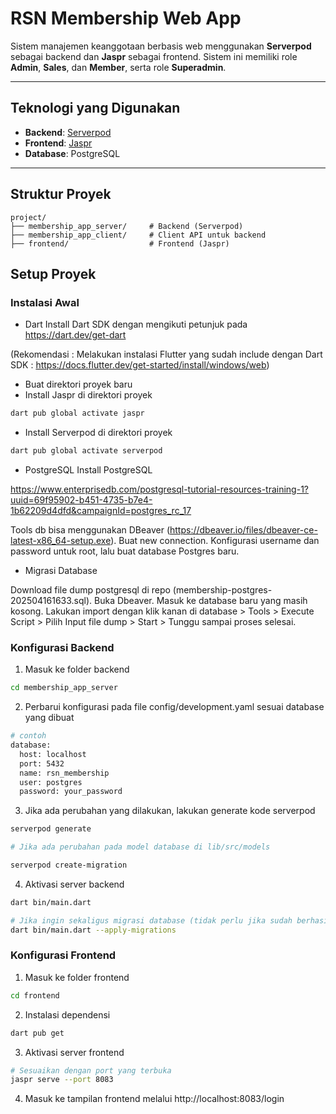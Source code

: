 # RSN Membership Web App

Sistem manajemen keanggotaan berbasis web menggunakan **Serverpod** sebagai backend dan **Jaspr** sebagai frontend. Sistem ini memiliki role **Admin**, **Sales**, dan **Member**, serta role **Superadmin**.

---

## Teknologi yang Digunakan
- **Backend**: [Serverpod](https://serverpod.dev)
- **Frontend**: [Jaspr](https://jaspr.dev)
- **Database**: PostgreSQL

---

## Struktur Proyek

```plaintext
project/
├── membership_app_server/     # Backend (Serverpod)
├── membership_app_client/     # Client API untuk backend
├── frontend/                  # Frontend (Jaspr)
```

## Setup Proyek
### Instalasi Awal
- Dart
Install Dart SDK dengan mengikuti petunjuk pada https://dart.dev/get-dart

(Rekomendasi : Melakukan instalasi Flutter yang sudah include dengan Dart SDK : https://docs.flutter.dev/get-started/install/windows/web)
- Buat direktori proyek baru
- Install Jaspr di direktori proyek
```bash
dart pub global activate jaspr
```
- Install Serverpod di direktori proyek
```bash
dart pub global activate serverpod
```
- PostgreSQL
Install PostgreSQL

https://www.enterprisedb.com/postgresql-tutorial-resources-training-1?uuid=69f95902-b451-4735-b7e4-1b62209d4dfd&campaignId=postgres_rc_17

Tools db bisa menggunakan DBeaver (https://dbeaver.io/files/dbeaver-ce-latest-x86_64-setup.exe). Buat new connection. Konfigurasi username dan password untuk root, lalu buat database Postgres baru. 

- Migrasi Database

Download file dump postgresql di repo (membership-postgres-202504161633.sql). Buka Dbeaver. Masuk ke database baru yang masih kosong. Lakukan import dengan klik kanan di database > Tools > Execute Script > Pilih Input file dump > Start > Tunggu sampai proses selesai. 

### Konfigurasi Backend
1. Masuk ke folder backend
```bash
cd membership_app_server
```
2. Perbarui konfigurasi pada file config/development.yaml sesuai database yang dibuat 
```bash
# contoh
database:
  host: localhost
  port: 5432
  name: rsn_membership
  user: postgres
  password: your_password
```
3. Jika ada perubahan yang dilakukan, lakukan generate kode serverpod
```bash
serverpod generate
```
```bash
# Jika ada perubahan pada model database di lib/src/models

serverpod create-migration 
```
4. Aktivasi server backend
```bash
dart bin/main.dart
```
```bash
# Jika ingin sekaligus migrasi database (tidak perlu jika sudah berhasil import database dan isinya dari file dump, kecuali ada perubahan)
dart bin/main.dart --apply-migrations
```
### Konfigurasi Frontend
1. Masuk ke folder frontend
```bash
cd frontend
```
2. Instalasi dependensi
```bash
dart pub get
```
3. Aktivasi server frontend
```bash
# Sesuaikan dengan port yang terbuka
jaspr serve --port 8083
```
4. Masuk ke tampilan frontend melalui http://localhost:8083/login


